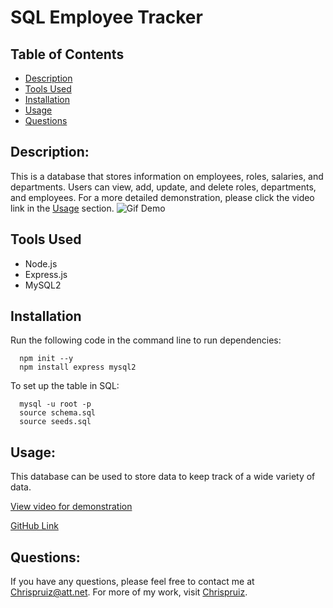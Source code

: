 # SQL Employee Tracker
  
  ## Table of Contents
  * [Description](#description)
  * [Tools Used](#tools%20used)
  * [Installation](#installation) 
  * [Usage](#usage)
  * [Questions](#questions)

  ## Description: 
  This is a database that stores information on employees, roles, salaries, and departments. Users can view, add, update, and delete roles, departments, and employees. 
  For a more detailed demonstration, please click the video link in the [Usage](#usage) section.
  ![Gif Demo](./assets/gif/EmployeeTracker.gif)

 ## Tools Used
  * Node.js
  * Express.js
  * MySQL2

 ## Installation
  Run the following code in the command line to run dependencies:
 
      npm init --y 
      npm install express mysql2
  
  To set up the table in SQL:

      mysql -u root -p
      source schema.sql
      source seeds.sql
      
  ## Usage:
  This database can be used to store data to keep track of a wide variety of data.
  
  [View video for demonstration](https://drive.google.com/file/d/1FuLQhlquLoQTU7uRtnPTkEdE0MZ4ALZP/view)

  [GitHub Link](https://github.com/Chrispruiz/SQL-Employee-Tracker.git)
  ## Questions:
  If you have any questions, please feel free to contact me at Chrispruiz@att.net. For more of my work, visit [Chrispruiz](https://github.com/Chrispruiz).
